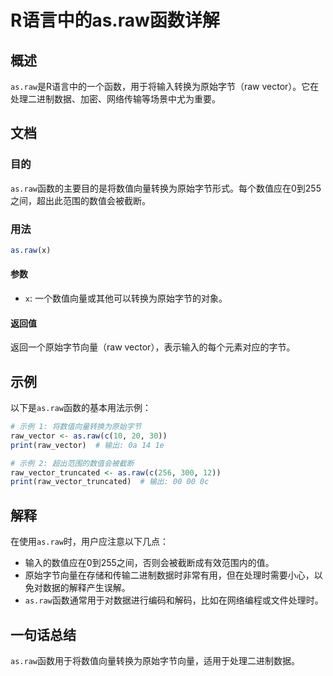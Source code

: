 <!--
Meta Description: # R语言中的as.raw函数详解 ## 概述 `as.raw`是R语言中的一个函数，用于将输入转换为原始字节（raw vector）。它在处理二进制数据、加密、网络传输等场景中尤为重要。 ## 文档 ### 目的 `as.raw`函数的主要目的是将数值向量转换为原始字节形式。每个数值应在0到255...
Meta Keywords: raw, vector, raw_vector, print, raw_vector_truncated
-->

# R语言中的as.raw函数详解

## 概述
`as.raw`是R语言中的一个函数，用于将输入转换为原始字节（raw vector）。它在处理二进制数据、加密、网络传输等场景中尤为重要。

## 文档
### 目的
`as.raw`函数的主要目的是将数值向量转换为原始字节形式。每个数值应在0到255之间，超出此范围的数值会被截断。

### 用法
```R
as.raw(x)
```

#### 参数
- `x`: 一个数值向量或其他可以转换为原始字节的对象。

#### 返回值
返回一个原始字节向量（raw vector），表示输入的每个元素对应的字节。

## 示例
以下是`as.raw`函数的基本用法示例：

```R
# 示例 1: 将数值向量转换为原始字节
raw_vector <- as.raw(c(10, 20, 30))
print(raw_vector)  # 输出: 0a 14 1e

# 示例 2: 超出范围的数值会被截断
raw_vector_truncated <- as.raw(c(256, 300, 12))
print(raw_vector_truncated)  # 输出: 00 00 0c
```

## 解释
在使用`as.raw`时，用户应注意以下几点：
- 输入的数值应在0到255之间，否则会被截断成有效范围内的值。
- 原始字节向量在存储和传输二进制数据时非常有用，但在处理时需要小心，以免对数据的解释产生误解。
- `as.raw`函数通常用于对数据进行编码和解码，比如在网络编程或文件处理时。

## 一句话总结
`as.raw`函数用于将数值向量转换为原始字节向量，适用于处理二进制数据。